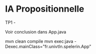 # IA Propositionnelle
TP1 - 

Voir conclusion dans App.java

mvn clean compile
mvn exec:java -Dexec.mainClass="fr.univtln.spelerin.App"